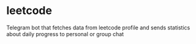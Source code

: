 # leetcode
Telegram bot that fetches data from leetcode profile and sends statistics about daily progress to personal or group chat
